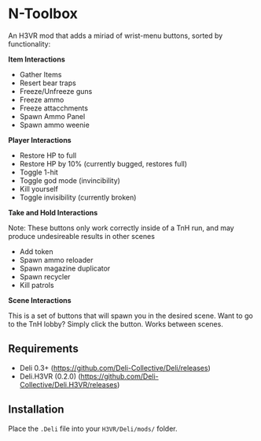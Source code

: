 # N-Toolbox

An H3VR mod that adds a miriad of wrist-menu buttons, sorted by functionality:

**Item Interactions**
- Gather Items
- Resert bear traps
- Freeze/Unfreeze guns
- Freeze ammo
- Freeze attacchments
- Spawn Ammo Panel
- Spawn ammo weenie

**Player Interactions**
- Restore HP to full
- Restore HP by 10% (currently bugged, restores full)
- Toggle 1-hit
- Toggle god mode (invincibility)
- Kill yourself
- Toggle invisibility (currently broken)

**Take and Hold Interactions**

Note: These buttons only work correctly inside of a TnH run, and may produce undesireable results in other scenes
- Add token
- Spawn ammo reloader 
- Spawn magazine duplicator
- Spawn recycler
- Kill patrols

**Scene Interactions**

This is a set of buttons that will spawn you in the desired scene. Want to go to the TnH lobby? Simply click the button. Works between scenes.

## Requirements
- Deli 0.3+ (https://github.com/Deli-Collective/Deli/releases)
- Deli.H3VR (0.2.0) (https://github.com/Deli-Collective/Deli.H3VR/releases)

## Installation
Place the `.Deli` file into your `H3VR/Deli/mods/` folder.
